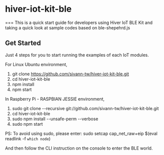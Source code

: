 # hiver-iot-kit-ble
===
This is a quick start guide for developers using Hiver IoT BLE Kit and taking a quick look at sample codes based on ble-shepehrd.js

## Get Started 

Just 4 steps for you to start running the examples of each IoT modules. 

For Linux Ubuntu environment,
1. git clone https://github.com/sivann-tw/hiver-iot-kit-ble.git
2. cd hiver-iot-kit-ble
3. npm install
4. npm start

In Raspberry Pi - RASPBIAN JESSIE environment,
1. sudo git clone --recursive git://github.com/sivann-tw/hiver-iot-kit-ble.git
2. cd hiver-iot-kit-ble
3. sudo npm install --unsafe-perm --verbose
4. sudo npm start

PS: To avoid using sudo, please enter: sudo setcap cap_net_raw+eip $(eval readlink -f `which node`)

And then follow the CLI instruction on the console to enter the BLE world.
